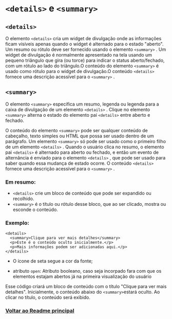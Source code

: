 # `<details>` e `<summary>`

## `<details>`

O elemento `<details>` cria um widget de divulgação onde as informações ficam visíveis apenas quando o widget é alternado para o estado "aberto". Um resumo ou rótulo deve ser fornecido usando o elemento `<summary>` . Um widget de divulgação é normalmente apresentado na tela usando um pequeno triângulo que gira (ou torce) para indicar o status aberto/fechado, com um rótulo ao lado do triângulo.O conteúdo do elemento `<summary>` é usado como rótulo para o widget de divulgação.O conteúdo `<details>` fornece uma descrição acessível para o `<summary>` .   

## `<summary>` 

O elemento `<summary>` especifica um resumo, legenda ou legenda para a caixa de divulgação de um elemento `<details>` . Clique no elemento `<summary>` alterna o estado do elemento pai `<details>` entre aberto e fechado.

O conteúdo do elemento `<summary>` pode ser qualquer conteúdo de cabeçalho, texto simples ou HTML que possa ser usado dentro de um parágrafo. Um elemento `<summary>` só pode ser usado como o primeiro filho de um elemento `<details>` . Quando o usuário clica no resumo, o elemento pai `<details>` é alternado para aberto ou fechado, e então um evento de alternância é enviado para o elemento `<details>` , que pode ser usado para saber quando essa mudança de estado ocorre. O conteúdo `<details>` fornece uma descrição acessível para o `<summary>` .

### Em resumo:

- `<details>` crie um bloco de conteúdo que pode ser expandido ou recolhido.
- `<summary>` é o título ou rótulo desse bloco, que ao ser clicado, mostra ou esconde o conteúdo.

### Exemplo:

```
<details>
  <summary>Clique para ver mais detalhes</summary>
  <p>Este é o conteúdo oculto inicialmente.</p>
  <p>Mais informações podem ser adicionadas aqui.</p>
</details>
```

- O ícone de seta segue a cor da fonte;

- atributo `open`: Atributo booleano, caso seja incorpado fara com que os elementos estajam abertos já na primeira visualização do usuário

Esse código criará um bloco de conteúdo com o título "Clique para ver mais detalhes". Inicialmente, o conteúdo abaixo do `<summary>`estará oculto. Ao clicar no título, o conteúdo será exibido.

### [Voltar ao Readme principal](../README.md)